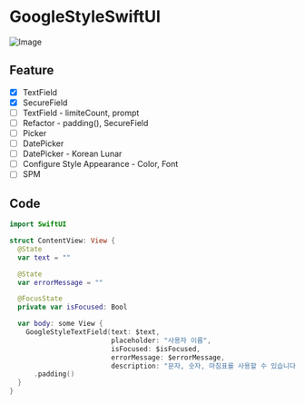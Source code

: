 # GoogleStyleSwiftUI

![Image](https://drive.google.com/uc?export=view&id=1hMiMVD3qbRP6fWTKKsp4H7ASxYneAo1M)  

## Feature
* [x] TextField
* [x] SecureField
* [ ] TextField - limiteCount, prompt
* [ ] Refactor - padding(), SecureField
* [ ] Picker
* [ ] DatePicker
* [ ] DatePicker - Korean Lunar
* [ ] Configure Style Appearance - Color, Font
* [ ] SPM

## Code
```swift
import SwiftUI

struct ContentView: View {
  @State
  var text = ""

  @State
  var errorMessage = ""

  @FocusState
  private var isFocused: Bool

  var body: some View {
    GoogleStyleTextField(text: $text,
                         placeholder: "사용자 이름",
                         isFocused: $isFocused,
                         errorMessage: $errorMessage,
                         description: "문자, 숫자, 마침표를 사용할 수 있습니다.")
      .padding()
  }
}
```
